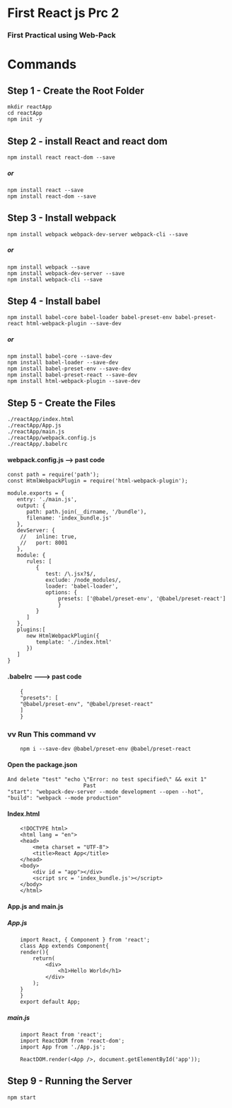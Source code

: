 # First React js Prc 2

### First Practical using Web-Pack
# Commands

## Step 1 - Create the Root Folder
    mkdir reactApp
    cd reactApp
    npm init -y

## Step 2 - install React and react dom
    npm install react react-dom --save
##### or
    npm install react --save
    npm install react-dom --save

## Step 3 - Install webpack
    npm install webpack webpack-dev-server webpack-cli --save
##### or
    npm install webpack --save
    npm install webpack-dev-server --save
    npm install webpack-cli --save

## Step 4 - Install babel
    npm install babel-core babel-loader babel-preset-env babel-preset-react html-webpack-plugin --save-dev
##### or 
    npm install babel-core --save-dev
    npm install babel-loader --save-dev
    npm install babel-preset-env --save-dev
    npm install babel-preset-react --save-dev
    npm install html-webpack-plugin --save-dev

## Step 5 - Create the Files
    ./reactApp/index.html
    ./reactApp/App.js
    ./reactApp/main.js
    ./reactApp/webpack.config.js
    ./reactApp/.babelrc

#### webpack.config.js --> past code
    const path = require('path');
    const HtmlWebpackPlugin = require('html-webpack-plugin');

    module.exports = {
       entry: './main.js',
       output: {
          path: path.join(__dirname, '/bundle'),
          filename: 'index_bundle.js'
       },
       devServer: {
        //   inline: true,
        //   port: 8001
       },
       module: {
          rules: [
             {
                test: /\.jsx?$/,
                exclude: /node_modules/,
                loader: 'babel-loader',
                options: {
                    presets: ['@babel/preset-env', '@babel/preset-react']
                    }
             }
          ]
       },
       plugins:[
          new HtmlWebpackPlugin({
             template: './index.html'
          })
       ]
    }

#### .babelrc ---> past code
        {
        "presets": [
        "@babel/preset-env", "@babel/preset-react"
        ]
        }
### vv Run This command vv
        npm i --save-dev @babel/preset-env @babel/preset-react

#### Open the package.json 
    And delete "test" "echo \"Error: no test specified\" && exit 1"
                            Past 
    "start": "webpack-dev-server --mode development --open --hot",
    "build": "webpack --mode production"

#### Index.html
        <!DOCTYPE html>
        <html lang = "en">
        <head>
            <meta charset = "UTF-8">
            <title>React App</title>
        </head>
        <body>
            <div id = "app"></div>
            <script src = 'index_bundle.js'></script>
        </body>
        </html>
#### App.js and main.js
##### App.js
        import React, { Component } from 'react';
        class App extends Component{
        render(){
            return(
                <div>
                    <h1>Hello World</h1>
                </div>
            );
        }
        }
        export default App;
        
##### main.js
        import React from 'react';
        import ReactDOM from 'react-dom';
        import App from './App.js';

        ReactDOM.render(<App />, document.getElementById('app'));
    
## Step 9 - Running the Server
    npm start
